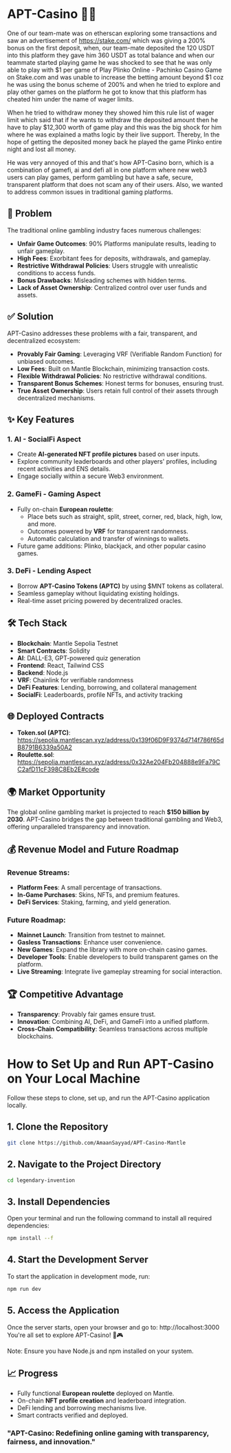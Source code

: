# APT-Casino 🎲🎰

One of our team-mate was on etherscan exploring some transactions and saw an advertisement of https://stake.com/ which was giving a 200% bonus on the first deposit, when, our team-mate deposited the 120 USDT into this platform they gave him 360 USDT as total balance and when our teammate started playing game he was shocked to see that he was only able to play with $1 per game of Play Plinko Online - Pachinko Casino Game on Stake.com and was unable to increase the betting amount beyond $1 coz he was using the bonus scheme of 200% and when he tried to explore and play other games on the platform he got to know that this platform has cheated him under the name of wager limits.

When he tried to withdraw money they showed him this rule list of wager limit which said that if he wants to withdraw the deposited amount then he have to play $12,300 worth of game play and this was the big shock for him where he was explained a maths logic by their live support. Thereby, In the hope of getting the deposited money back he played the game Plinko entire night and lost all money.

He was very annoyed of this and that's how APT-Casino born, which is a combination of gamefi, ai and defi all in one platform where new web3 users can play games, perform gambling but have a safe, secure, transparent platform that does not scam any of their users. Also, we wanted to address common issues in traditional gaming platforms.

## 🚨 Problem

The traditional online gambling industry faces numerous challenges:
- **Unfair Game Outcomes**: 90% Platforms manipulate results, leading to unfair gameplay.
- **High Fees**: Exorbitant fees for deposits, withdrawals, and gameplay.
- **Restrictive Withdrawal Policies**: Users struggle with unrealistic conditions to access funds.
- **Bonus Drawbacks**: Misleading schemes with hidden terms.
- **Lack of Asset Ownership**: Centralized control over user funds and assets.

## ✅ Solution

APT-Casino addresses these problems with a fair, transparent, and decentralized ecosystem:
- **Provably Fair Gaming**: Leveraging VRF (Verifiable Random Function) for unbiased outcomes.
- **Low Fees**: Built on Mantle Blockchain, minimizing transaction costs.
- **Flexible Withdrawal Policies**: No restrictive withdrawal conditions.
- **Transparent Bonus Schemes**: Honest terms for bonuses, ensuring trust.
- **True Asset Ownership**: Users retain full control of their assets through decentralized mechanisms.

## ✨ Key Features

### 1. **AI - SocialFi Aspect**
- Create **AI-generated NFT profile pictures** based on user inputs.
- Explore community leaderboards and other players' profiles, including recent activities and ENS details.
- Engage socially within a secure Web3 environment.

### 2. **GameFi - Gaming Aspect**
- Fully on-chain **European roulette**:
  - Place bets such as straight, split, street, corner, red, black, high, low, and more.
  - Outcomes powered by **VRF** for transparent randomness.
  - Automatic calculation and transfer of winnings to wallets.
- Future game additions: Plinko, blackjack, and other popular casino games.

### 3. **DeFi - Lending Aspect**
- Borrow **APT-Casino Tokens (APTC)** by using $MNT tokens as collateral.
- Seamless gameplay without liquidating existing holdings.
- Real-time asset pricing powered by decentralized oracles.

## 🛠 Tech Stack

- **Blockchain**: Mantle Sepolia Testnet
- **Smart Contracts**: Solidity
- **AI**: DALL-E3, GPT-powered quiz generation
- **Frontend**: React, Tailwind CSS
- **Backend**: Node.js
- **VRF**: Chainlink for verifiable randomness
- **DeFi Features**: Lending, borrowing, and collateral management
- **SocialFi**: Leaderboards, profile NFTs, and activity tracking

## 🌐 Deployed Contracts

- **Token.sol (APTC)**: https://sepolia.mantlescan.xyz/address/0x139f06D9F9374d714f786f65dB8791B6339a50A2
- **Roulette.sol**: https://sepolia.mantlescan.xyz/address/0x32Ae204Fb204888e9Fa79CC2afD11cF398C8Eb2E#code

## 🌍 Market Opportunity

The global online gambling market is projected to reach **$150 billion by 2030**. APT-Casino bridges the gap between traditional gambling and Web3, offering unparalleled transparency and innovation.

## 💰 Revenue Model and Future Roadmap

### Revenue Streams:
- **Platform Fees**: A small percentage of transactions.
- **In-Game Purchases**: Skins, NFTs, and premium features.
- **DeFi Services**: Staking, farming, and yield generation.

### Future Roadmap:
- **Mainnet Launch**: Transition from testnet to mainnet.
- **Gasless Transactions**: Enhance user convenience.
- **New Games**: Expand the library with more on-chain casino games.
- **Developer Tools**: Enable developers to build transparent games on the platform.
- **Live Streaming**: Integrate live gameplay streaming for social interaction.

## 🏆 Competitive Advantage

- **Transparency**: Provably fair games ensure trust.
- **Innovation**: Combining AI, DeFi, and GameFi into a unified platform.
- **Cross-Chain Compatibility**: Seamless transactions across multiple blockchains.

# How to Set Up and Run APT-Casino on Your Local Machine

Follow these steps to clone, set up, and run the APT-Casino application locally.

## 1. Clone the Repository

```bash
git clone https://github.com/AmaanSayyad/APT-Casino-Mantle
```

## 2. Navigate to the Project Directory

```bash
cd legendary-invention
```

## 3. Install Dependencies

Open your terminal and run the following command to install all required dependencies:
```bash
npm install --f
```

## 4. Start the Development Server

To start the application in development mode, run:
```bash
npm run dev
```

## 5. Access the Application

Once the server starts, open your browser and go to:
http://localhost:3000
You're all set to explore APT-Casino! 🎲🎮

Note: Ensure you have Node.js and npm installed on your system.

## 📈 Progress

- Fully functional **European roulette** deployed on Mantle.
- On-chain **NFT profile creation** and leaderboard integration.
- DeFi lending and borrowing mechanisms live.
- Smart contracts verified and deployed.

### "APT-Casino: Redefining online gaming with transparency, fairness, and innovation."

